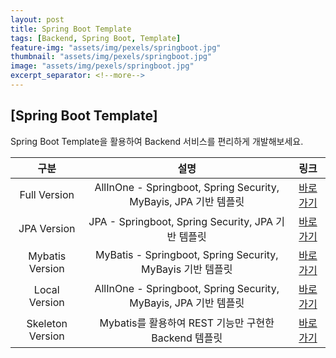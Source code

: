 ```yaml
---
layout: post
title: Spring Boot Template
tags: [Backend, Spring Boot, Template]
feature-img: "assets/img/pexels/springboot.jpg"
thumbnail: "assets/img/pexels/springboot.jpg"
image: "assets/img/pexels/springboot.jpg"
excerpt_separator: <!--more-->
---
```


## [Spring Boot Template]

Spring Boot Template을 활용하여 Backend 서비스를 편리하게 개발해보세요.

<!--more-->

| 구분            | 설명            |링크   |
| :-------------: |:-------------:| :-----:|
| Full Version  | AllInOne - Springboot, Spring Security, MyBayis, JPA 기반 템플릿 | [바로가기](https://github.com/hitechinfo/template_backend_springboot_001_cloud)|
| JPA Version | JPA - Springboot, Spring Security, JPA 기반 템플릿     |   [바로가기](https://github.com/hitechinfo/template_backend_springboot_001_jpa_cloud)|
| Mybatis Version | MyBatis - Springboot, Spring Security, MyBayis 기반 템플릿     |   [바로가기](https://github.com/hitechinfo/template_backend_springboot_001_mybatis_cloud)|
| Local Version | AllInOne - Springboot, Spring Security, MyBayis, JPA 기반 템플릿    |   [바로가기](https://github.com/hitechinfo/template_backend_springboot_001_local)|
| Skeleton Version | Mybatis를 활용하여 REST 기능만 구현한 Backend 템플릿     |   [바로가기](https://github.com/hitechinfo/template_backend_springboot_002)|

